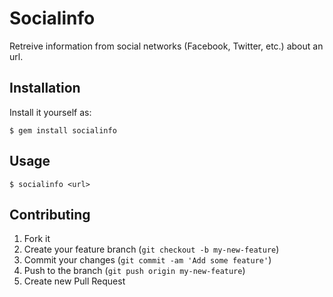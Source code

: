# Socialinfo

Retreive information from social networks (Facebook, Twitter, etc.) about an url.

## Installation

Install it yourself as:

    $ gem install socialinfo

## Usage

    $ socialinfo <url>

## Contributing

1. Fork it
2. Create your feature branch (`git checkout -b my-new-feature`)
3. Commit your changes (`git commit -am 'Add some feature'`)
4. Push to the branch (`git push origin my-new-feature`)
5. Create new Pull Request
